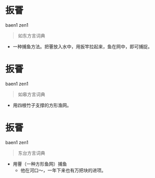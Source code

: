 # 扳罾
baen1 zen1
> 如东方言词典
- 一种捕鱼方法。把罾放入水中，用扳竿拉起来，鱼在网中，即可捕捉。

# 扳罾
baen1 zen1
> 如皋方言词典
- 用四根竹子支撑的方形渔网。

# 扳罾
baen1 zen1
> 东台方言词典
- 用罾（一种方形鱼网）捕鱼
  - 他在河口～，一年下来也有万把块的进项。
